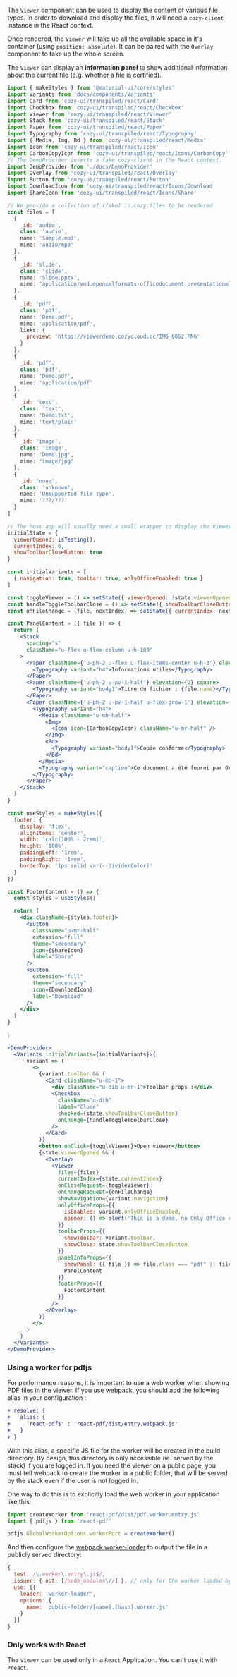 The `Viewer` component can be used to display the content of various file types. In order to download and display the files, it will need a `cozy-client` instance in the React context.

Once rendered, the `Viewer` will take up all the available space in it's container (using `position: absolute`). It can be paired with the `Overlay` component to take up the whole screen.

The `Viewer` can display an **information panel** to show additional information about the current file (e.g. whether a file is certified).

```jsx
import { makeStyles } from '@material-ui/core/styles'
import Variants from 'docs/components/Variants'
import Card from 'cozy-ui/transpiled/react/Card'
import Checkbox from 'cozy-ui/transpiled/react/Checkbox'
import Viewer from 'cozy-ui/transpiled/react/Viewer'
import Stack from 'cozy-ui/transpiled/react/Stack'
import Paper from 'cozy-ui/transpiled/react/Paper'
import Typography from 'cozy-ui/transpiled/react/Typography'
import { Media, Img, Bd } from 'cozy-ui/transpiled/react/Media'
import Icon from 'cozy-ui/transpiled/react/Icon'
import CarbonCopyIcon from 'cozy-ui/transpiled/react/Icons/CarbonCopy'
// The DemoProvider inserts a fake cozy-client in the React context.
import DemoProvider from './docs/DemoProvider'
import Overlay from 'cozy-ui/transpiled/react/Overlay'
import Button from 'cozy-ui/transpiled/react/Button'
import DownloadIcon from 'cozy-ui/transpiled/react/Icons/Download'
import ShareIcon from 'cozy-ui/transpiled/react/Icons/Share'

// We provide a collection of (fake) io.cozy.files to be rendered
const files = [
  {
    _id: 'audio',
    class: 'audio',
    name: 'Sample.mp3',
    mime: 'audio/mp3'
  },
  {
    _id: 'slide',
    class: 'slide',
    name: 'Slide.pptx',
    mime: 'application/vnd.openxmlformats-officedocument.presentationml.presentation'
  },
  {
    _id: 'pdf',
    class: 'pdf',
    name: 'Demo.pdf',
    mime: 'application/pdf',
    links: {
      preview: 'https://viewerdemo.cozycloud.cc/IMG_0062.PNG'
    }
  },
  {
    _id: 'pdf',
    class: 'pdf',
    name: 'Demo.pdf',
    mime: 'application/pdf'
  },
  {
    _id: 'text',
    class: 'text',
    name: 'Demo.txt',
    mime: 'text/plain'
  },
  {
    _id: 'image',
    class: 'image',
    name: 'Demo.jpg',
    mime: 'image/jpg'
  },
  {
    _id: 'none',
    class: 'unknown',
    name: 'Unsupported file type',
    mime: '???/???'
  }
]

// The host app will usually need a small wrapper to display the Viewer. This is a very small example of such a wrapper that handles opening, closing, and navigating between files.
initialState = {
  viewerOpened: isTesting(),
  currentIndex: 0,
  showToolbarCloseButton: true
}

const initialVariants = [
  { navigation: true, toolbar: true, onlyOfficeEnabled: true }
]

const toggleViewer = () => setState({ viewerOpened: !state.viewerOpened })
const handleToggleToolbarClose = () => setState({ showToolbarCloseButton: !state.showToolbarCloseButton })
const onFileChange = (file, nextIndex) => setState({ currentIndex: nextIndex })

const PanelContent = ({ file }) => {
  return (
    <Stack
      spacing="s"
      className="u-flex u-flex-column u-h-100"
    >
      <Paper className={'u-ph-2 u-flex u-flex-items-center u-h-3'} elevation={2} square>
        <Typography variant="h4">Informations utiles</Typography>
      </Paper>
      <Paper className={'u-ph-2 u-pv-1-half'} elevation={2} square>
        <Typography variant="body1">Titre du fichier : {file.name}</Typography>
      </Paper>
      <Paper className={'u-ph-2 u-pv-1-half u-flex-grow-1'} elevation={2} square>
        <Typography variant="h4">
          <Media className="u-mb-half">
            <Img>
              <Icon icon={CarbonCopyIcon} className="u-mr-half" />
            </Img>
            <Bd>
              <Typography variant="body1">Copie conforme</Typography>
            </Bd>
          </Media>
          <Typography variant="caption">Ce document a été fourni par Grand Lyon. Il est défini “authentique et original” par Cozy Cloud, hébergeur de votre Cozy, car il peut affirmer qu'il provient directement du service du Grand Lyon, sans qu’il n’ait subit aucune modification.</Typography>
        </Typography>
      </Paper>
    </Stack>
  )
}

const useStyles = makeStyles({
  footer: {
    display: 'flex',
    alignItems: 'center',
    width: 'calc(100% - 2rem)',
    height: '100%',
    paddingLeft: '1rem',
    paddingRight: '1rem',
    borderTop: '1px solid var(--dividerColor)'
  }
})

const FooterContent = () => {
  const styles = useStyles()

  return (
    <div className={styles.footer}>
      <Button
        className="u-mr-half"
        extension="full"
        theme="secondary"
        icon={ShareIcon}
        label="Share"
      />
      <Button
        extension="full"
        theme="secondary"
        icon={DownloadIcon}
        label="Download"
      />
    </div>
  )
}

;

<DemoProvider>
  <Variants initialVariants={initialVariants}>{
      variant => (
        <>
          {variant.toolbar && (
            <Card className="u-mb-1">
              <div className="u-dib u-mr-1">Toolbar props :</div>
              <Checkbox
                className="u-dib"
                label="Close"
                checked={state.showToolbarCloseButton}
                onChange={handleToggleToolbarClose}
              />
            </Card>
          )}
          <button onClick={toggleViewer}>Open viewer</button>
          {state.viewerOpened && (
            <Overlay>
              <Viewer
                files={files}
                currentIndex={state.currentIndex}
                onCloseRequest={toggleViewer}
                onChangeRequest={onFileChange}
                showNavigation={variant.navigation}
                onlyOfficeProps={{
                  isEnabled: variant.onlyOfficeEnabled,
                  opener: () => alert('This is a demo, no Only Office opener here')
                }}
                toolbarProps={{
                  showToolbar: variant.toolbar,
                  showClose: state.showToolbarCloseButton
                }}
                panelInfoProps={{
                  showPanel: ({ file }) => file.class === "pdf" || file.class === "audio",
                  PanelContent
                }}
                footerProps={{
                  FooterContent
                }}
              />
            </Overlay>
          )}
        </>
      )
    }
  </Variants>
</DemoProvider>
```

### Using a worker for pdfjs

For performance reasons, it is important to use a web worker when showing PDF files in the viewer. If you use webpack, you should add the following alias in your configuration :

```diff
+ resolve: {
+   alias: {
+     'react-pdf$' : 'react-pdf/dist/entry.webpack.js'
+   }
+ }
```

With this alias, a specific JS file for the worker will be created in the build directory. By design, this directory is only accessible (ie. served by the stack) if you are logged in. If you need the viewer on a public page, you must tell webpack to create the worker in a public folder, that will be served by the stack even if the user is not logged in.

One way to do this is to explicitly load the web worker in your application like this:

```js static
import createWorker from 'react-pdf/dist/pdf.worker.entry.js'
import { pdfjs } from 'react-pdf'

pdfjs.GlobalWorkerOptions.workerPort = createWorker()
```

And then configure the [webpack worker-loader](https://github.com/webpack-contrib/worker-loader) to output the file in a publicly served directory:

```js static
{
  test: /\.worker\.entry\.js$/,
  issuer: { not: [/node_modules\//] }, // only for the worker loaded by the app, leave the workers created by dependencies alone
  use: [{
    loader: 'worker-loader',
    options: {
      name: 'public-folder/[name].[hash].worker.js'
    }
  }]
}
```

### Only works with React

The `Viewer` can be used only in a `React` Application. You can't use it with `Preact`.
